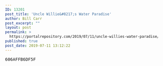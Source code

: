 ```yaml
---
ID: 13201
post_title: 'Uncle Willie&#8217;s Water Paradise'
author: Bill Carr
post_excerpt: ""
layout: post
permalink: >
  https://portalrepository.com/2019/07/11/uncle-willies-water-paradise/
published: true
post_date: 2019-07-11 13:12:22
---
```

<pre>606AFFB6DF5F</pre>